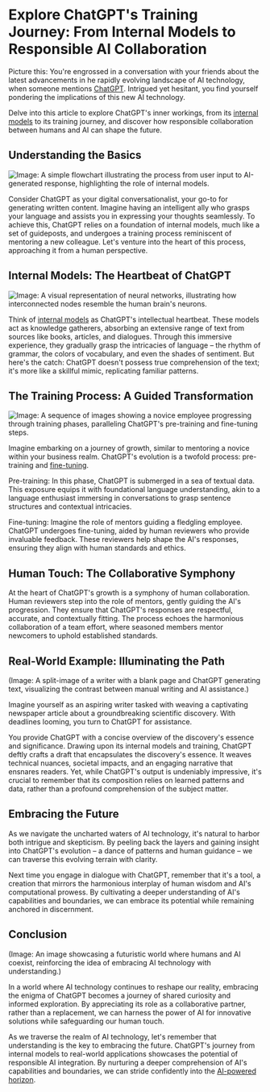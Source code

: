 # Explore ChatGPT's Training Journey: From Internal Models to Responsible AI Collaboration

Picture this: You're engrossed in a conversation with your friends about the latest advancements in he rapidly evolving landscape of AI technology, when someone mentions [ChatGPT](https://www.openai.com/chatgpt). Intrigued yet hesitant, you find yourself pondering the implications of this new AI technology.

Delve into this article to explore ChatGPT's inner workings, from its [internal models](https://www.openai.com/chatgpt) to its training journey, and discover how responsible collaboration between humans and AI can shape the future.

## Understanding the Basics

![Image: A simple flowchart illustrating the process from user input to AI-generated response, highlighting the role of internal models.](image_link_1)

Consider ChatGPT as your digital conversationalist, your go-to for generating written content. Imagine having an intelligent ally who grasps your language and assists you in expressing your thoughts seamlessly. To achieve this, ChatGPT relies on a foundation of internal models, much like a set of guideposts, and undergoes a training process reminiscent of mentoring a new colleague. Let's venture into the heart of this process, approaching it from a human perspective.

## Internal Models: The Heartbeat of ChatGPT

![Image: A visual representation of neural networks, illustrating how interconnected nodes resemble the human brain's neurons.](image_link_2)

Think of [internal models](https://www.openai.com/chatgpt) as ChatGPT's intellectual heartbeat. These models act as knowledge gatherers, absorbing an extensive range of text from sources like books, articles, and dialogues. Through this immersive experience, they gradually grasp the intricacies of language – the rhythm of grammar, the colors of vocabulary, and even the shades of sentiment. But here's the catch: ChatGPT doesn't possess true comprehension of the text; it's more like a skillful mimic, replicating familiar patterns.

## The Training Process: A Guided Transformation

![Image: A sequence of images showing a novice employee progressing through training phases, paralleling ChatGPT's pre-training and fine-tuning steps.](image_link_3)

Imagine embarking on a journey of growth, similar to mentoring a novice within your business realm. ChatGPT's evolution is a twofold process: pre-training and [fine-tuning](https://www.openai.com/chatgpt).

Pre-training: In this phase, ChatGPT is submerged in a sea of textual data. This exposure equips it with foundational language understanding, akin to a language enthusiast immersing in conversations to grasp sentence structures and contextual intricacies.

Fine-tuning: Imagine the role of mentors guiding a fledgling employee. ChatGPT undergoes fine-tuning, aided by human reviewers who provide invaluable feedback. These reviewers help shape the AI's responses, ensuring they align with human standards and ethics.

## Human Touch: The Collaborative Symphony

At the heart of ChatGPT's growth is a symphony of human collaboration. Human reviewers step into the role of mentors, gently guiding the AI's progression. They ensure that ChatGPT's responses are respectful, accurate, and contextually fitting. The process echoes the harmonious collaboration of a team effort, where seasoned members mentor newcomers to uphold established standards.

## Real-World Example: Illuminating the Path

(Image: A split-image of a writer with a blank page and ChatGPT generating text, visualizing the contrast between manual writing and AI assistance.)

Imagine yourself as an aspiring writer tasked with weaving a captivating newspaper article about a groundbreaking scientific discovery. With deadlines looming, you turn to ChatGPT for assistance.

You provide ChatGPT with a concise overview of the discovery's essence and significance. Drawing upon its internal models and training, ChatGPT deftly crafts a draft that encapsulates the discovery's essence. It weaves technical nuances, societal impacts, and an engaging narrative that ensnares readers. Yet, while ChatGPT's output is undeniably impressive, it's crucial to remember that its composition relies on learned patterns and data, rather than a profound comprehension of the subject matter.

## Embracing the Future

As we navigate the uncharted waters of AI technology, it's natural to harbor both intrigue and skepticism. By peeling back the layers and gaining insight into ChatGPT's evolution – a dance of patterns and human guidance – we can traverse this evolving terrain with clarity.

Next time you engage in dialogue with ChatGPT, remember that it's a tool, a creation that mirrors the harmonious interplay of human wisdom and AI's computational prowess. By cultivating a deeper understanding of AI's capabilities and boundaries, we can embrace its potential while remaining anchored in discernment.

## Conclusion

(Image: An image showcasing a futuristic world where humans and AI coexist, reinforcing the idea of embracing AI technology with understanding.)

In a world where AI technology continues to reshape our reality, embracing the enigma of ChatGPT becomes a journey of shared curiosity and informed exploration. By appreciating its role as a collaborative partner, rather than a replacement, we can harness the power of AI for innovative solutions while safeguarding our human touch.

As we traverse the realm of AI technology, let's remember that understanding is the key to embracing the future. ChatGPT's journey from internal models to real-world applications showcases the potential of responsible AI integration. By nurturing a deeper comprehension of AI's capabilities and boundaries, we can stride confidently into the [AI-powered horizon](https://www.openai.com).
